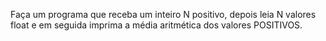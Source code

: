 Faça um programa que receba um inteiro N positivo, depois leia N valores float e em seguida imprima a média aritmética dos valores POSITIVOS.